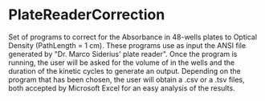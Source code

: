 # PlateReaderCorrection
Set of programs to correct for the Absorbance in 48-wells plates to Optical Density (PathLength = 1 cm). These programs use as input the ANSI file generated by "Dr. Marco Siderius' plate reader". Once the program is running, the user will be asked for the volume of in the wells and the duration of the kinetic cycles to generate an output. Depending on the program that has been chosen, the user will obtain a .csv or a .tsv files, both accepted by Microsoft Excel for an easy analysis of the results. 
